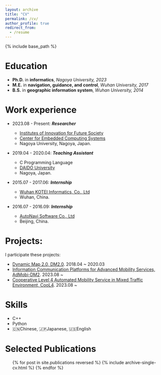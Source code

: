 ```yaml
---
layout: archive
title: "CV"
permalink: /cv/
author_profile: true
redirect_from:
  - /resume
---
```


{% include base_path %}

[comment]:<[The Chinese CV.](/files/CV-TAOLU-NU-1-3.pdf)>

Education
======
* **Ph.D.** in **informatics**, *Nagoya University, 2023*
* **M.E.** in **navigation, guidance, and control**, *Wuhan University, 2017*
* **B.S.** in **geographic information system**, *Wuhan University, 2014*

Work experience
======
* 2023.08 - Present: ***Researcher***
  * [Institutes of Innovation for Future Society](https://www.mirai.nagoya-u.ac.jp/)
  * [Center for Embedded Computing Systems](https://www.nces.i.nagoya-u.ac.jp/index.html)
  * Nagoya University, Nagoya, Japan.

* 2019.04 - 2020.04: ***Teaching Assistant***
  * C Programming Language 
  * [DAIDO University](https://www.daido-it.ac.jp/)
  * Nagoya, Japan.

* 2015.07 - 2017.06: ***Internship***
  * [Wuhan KOTEI Informatics, Co., Ltd](http://www.kotei-info.com/)
  * Wuhan, China.

* 2016.07 - 2016.09: ***Internship***
  * [AutoNavi Software Co., Ltd](https://mobile.amap.com/)
  * Beijing, China.

Projects:
======
I participate these projects:
* [Dynamic Map 2.0, DM2.0](https://www.nces.i.nagoya-u.ac.jp/dm2/index.html). 2018.04 ~ 2020.03
* [Information Communication Platforms for Advanced Mobility Services, AdMobi-DM2](https://www.nces.i.nagoya-u.ac.jp/admobi-dm2/index.html). 2023.08 ~ 
* [Cooperative Level 4 Automated Mobility Service in Mixed Traffic Environment, CooL4](https://www.road-to-the-l4.go.jp/activity/theme04/). 2023.08 ~

Skills
======
* C++
* Python
* :cn:Chinese, :jp:Japanese, :us:English

Selected Publications
======
  <ul>{% for post in site.publications reversed %}
    {% include archive-single-cv.html %}
  {% endfor %}</ul>
